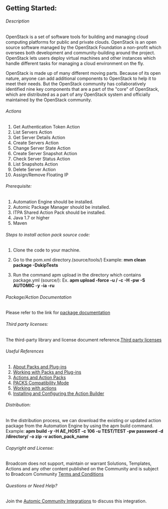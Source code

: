 ## Getting Started:


###### Description

OpenStack is a set of software tools for building and managing cloud computing platforms for public and private clouds. OpenStack is an open source software managed by the OpenStack Foundation a non-profit which oversees both development and community-building around the project. OpenStack lets users deploy virtual machines and other instances which handle different tasks for managing a cloud environment on the fly.

OpenStack is made up of many different moving parts. Because of its open nature, anyone can add additional components to OpenStack to help it to meet their needs. But the OpenStack community has collaboratively identified nine key components that are a part of the "core" of OpenStack, which are distributed as a part of any OpenStack system and officially maintained by the OpenStack community. 
		
###### Actions

1. Get Authentication Token Action
2. List Servers Action
3. Get Server Details Action
4. Create Servers Action
5. Change Server State Action
6. Create Server Snapshot Action
7. Check Server Status Action
8. List Snapshots Action
9. Delete Server Action
10. Assign/Remove Floating IP

###### Prerequisite:

1. Automation Engine should be installed.
2. Automic Package Manager should be installed.
3. ITPA Shared Action Pack should be installed.
4. Java 1.7 or higher
5. Maven

###### Steps to install action pack source code:

1. Clone the code to your machine.
2. Go to the pom.xml directory.(source/tools/)
       Example: **mvn clean package -DskipTests**
    
3. Run the command apm upload in the directory which contains package.yml (source/):
Ex. **apm upload -force -u <Name>/<Department> -c <Client-id> -H <Host> -pw <Password> -S AUTOMIC -y -ia -ru**


###### Package/Action Documentation

Please refer to the link for [package documentation](source/ae/DOCUMENTATION/PCK.AUTOMIC_CA_APM.PUB.DOC.xml)

###### Third party licenses:

The third-party library and license document reference.[Third party licenses](source/ae/DOCUMENTATION/PCK.AUTOMIC_CA_APM.PUB.LICENSES.xml)

###### Useful References

1. [About Packs and Plug-ins](https://docs.automic.com/documentation/webhelp/english/AA/12.3/DOCU/12.3/Automic%20Automation%20Guides/help.htm#PluginManager/PM_AboutPacksandPlugins.htm?Highlight=Action%20packs)
2. [Working with Packs and Plug-ins](https://docs.automic.com/documentation/webhelp/english/AA/12.3/DOCU/12.3/Automic%20Automation%20Guides/help.htm#PluginManager/PM_WorkingWith.htm#link10)
3. [Actions and Action Packs](https://docs.automic.com/documentation/webhelp/english/AA/12.3/DOCU/12.3/Automic%20Automation%20Guides/help.htm#_Common/ReleaseHighlights/RH_Plugin_PackageManager.htm?Highlight=Action%20packs)
4. [PACKS Compatibility Mode](https://docs.automic.com/documentation/webhelp/english/AA/12.3/DOCU/12.3/Automic%20Automation%20Guides/help.htm#AWA/Variables/UC_CLIENT_SETTINGS/UC_CLIENT_PACKS_COMPATIBILITY_MODE.htm?Highlight=Action%20packs)
5. [Working with actions](https://docs.automic.com/documentation/webhelp/english/AA/12.3/DOCU/12.3/Automic%20Automation%20Guides/help.htm#ActionBuilder/AB_WorkingWith.htm#link4)
6. [Installing and Configuring the Action Builder](https://docs.automic.com/documentation/webhelp/english/AA/12.3/DOCU/12.3/Automic%20Automation%20Guides/help.htm#ActionBuilder/install_configure_plugins_AB.htm?Highlight=Action%20packs)

###### Distribution: 

In the distribution process, we can download the existing or updated action package from the Automation Engine by using the apm build command.
Example: **apm build -y -H AE_HOST -c 106 -u TEST/TEST -pw password -d /directory/ -o zip -v action_pack_name**
			
			
###### Copyright and License: 

Broadcom does not support, maintain or warrant Solutions, Templates, Actions and any other content published on the Community and is subject to Broadcom Community [Terms and Conditions](https://community.broadcom.com/termsandconditions)

###### Questions or Need Help? 

Join the [Automic Community Integrations](https://community.broadcom.com/communities/community-home?CommunityKey=83e49dd4-b93e-464a-a343-2bb1e51c13ec) to discuss this integration.
